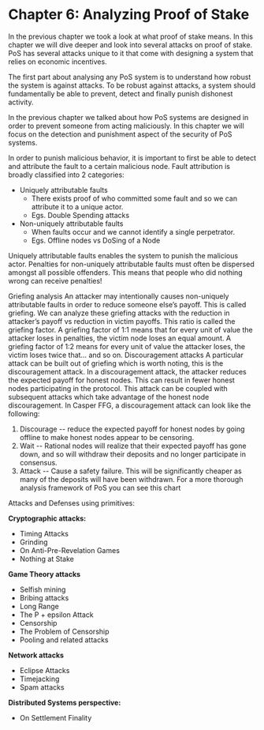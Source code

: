 # Chapter 6: Analyzing Proof of Stake

In the previous chapter we took a look at what proof of stake means. In this chapter we will dive deeper and look into several attacks on proof of stake. PoS has several attacks unique to it that come with designing a system that relies on economic incentives. 

The first part about analysing any PoS system is to understand how robust the system is against attacks. To be robust against attacks, a system should fundamentally be able to prevent, detect and finally punish dishonest activity. 

In the previous chapter we talked about how PoS systems are designed in order to prevent someone from acting maliciously. In this chapter we will focus on the detection and punishment aspect of the security of PoS systems. 

In order to punish malicious behavior, it is important to first be able to detect and attribute the fault to a certain malicious node. Fault attribution is broadly classified into 2 categories: 

- Uniquely attributable faults
	- There exists proof of who committed some fault and so we can attribute it to a unique actor.
	- Egs. Double Spending attacks
- Non-uniquely attributable faults
	- When faults occur and we cannot identify a single perpetrator.
	- Egs. Offline nodes vs DoSing of a Node


Uniquely attributable faults enables the system to punish the malicious actor. Penalties for non-uniquely attributable faults must often be dispersed amongst all possible offenders. This means that people who did nothing wrong can receive penalties! 

Griefing analysis
An attacker may intentionally causes non-uniquely attributable faults in order to reduce someone else’s payoff. This is called griefing.
We can analyze these griefing attacks with the reduction in attacker’s payoff vs reduction in victim payoffs. This ratio is called the griefing factor.
A griefing factor of 1:1 means that for every unit of value the attacker loses in penalties, the victim node loses an equal amount.
A griefing factor of 1:2 means for every unit of value the attacker loses, the victim loses twice that… and so on.
Discouragement attacks
A particular attack can be built out of griefing which is worth noting, this is the discouragement attack.
In a discouragement attack, the attacker reduces the expected payoff for honest nodes. This can result in fewer honest nodes participating in the protocol.
This attack can be coupled with subsequent attacks which take advantage of the honest node discouragement.
In Casper FFG, a discouragement attack can look like the following:
1) Discourage -- reduce the expected payoff for honest nodes by going offline to make honest nodes appear to be censoring.
2) Wait -- Rational nodes will realize that their expected payoff has gone down, and so will withdraw their deposits and no longer participate in consensus.
2) Attack -- Cause a safety failure. This will be significantly cheaper as many of the deposits will have been withdrawn.
For a more thorough analysis framework of PoS you can see this chart

Attacks and Defenses using primitives:

**Cryptographic attacks:**
- Timing Attacks
- Grinding
-  On Anti-Pre-Revelation Games
- Nothing at Stake

**Game Theory attacks**

- Selfish mining
- Bribing attacks
- Long Range
-  The P + epsilon Attack
- Censorship
-  The Problem of Censorship
- Pooling and related attacks

**Network attacks**

- Eclipse Attacks
- Timejacking
- Spam attacks

**Distributed Systems perspective:**
-  On Settlement Finality
